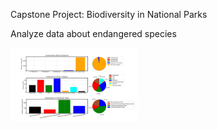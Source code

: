 Capstone Project: Biodiversity in National Parks

Analyze data about endangered species

<img src="biodiversity_project.png" alt="alt text" width="40%">
  

